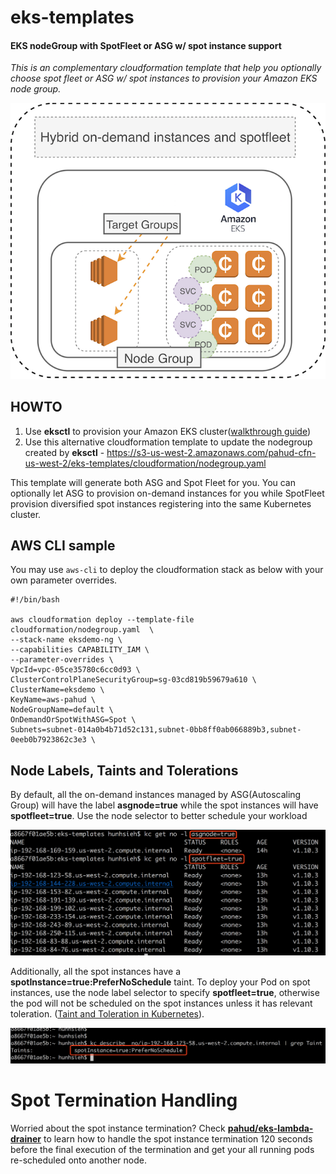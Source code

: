 # eks-templates



#### EKS nodeGroup with SpotFleet or ASG w/ spot instance support

*This is an complementary cloudformation template that help you optionally choose spot fleet or ASG w/ spot instances to provision your Amazon EKS node group.*



![](images/00.png)

## HOWTO

1. Use **eksctl** to provision your Amazon EKS cluster([walkthrough guide](https://github.com/pahud/amazon-eks-workshop/blob/master/00-getting-started/create-eks-with-eksctl.md))
2. Use this alternative cloudformation template to update the nodegroup created by **eksctl** - https://s3-us-west-2.amazonaws.com/pahud-cfn-us-west-2/eks-templates/cloudformation/nodegroup.yaml


This template will generate both ASG and Spot Fleet for you. You can optionally let ASG to provision on-demand instances for you while SpotFleet provision diversified spot instances registering into the same Kubernetes cluster.


## AWS CLI sample

You may use `aws-cli` to deploy the cloudformation stack as below with your own parameter overrides.

```
#!/bin/bash

aws cloudformation deploy --template-file cloudformation/nodegroup.yaml  \
--stack-name eksdemo-ng \
--capabilities CAPABILITY_IAM \
--parameter-overrides \
VpcId=vpc-05ce35780c6cc0d93 \
ClusterControlPlaneSecurityGroup=sg-03cd819b59679a610 \
ClusterName=eksdemo \
KeyName=aws-pahud \
NodeGroupName=default \
OnDemandOrSpotWithASG=Spot \
Subnets=subnet-014a0b4b71d52c131,subnet-0bb8ff0ab066889b3,subnet-0eeb0b7923862c3e3 \
```


## Node Labels, Taints and Tolerations

By default, all the on-demand instances managed by ASG(Autoscaling Group) will have the label **asgnode=true** while the spot instances will have **spotfleet=true**. Use the node selector to better schedule your workload



![](images/01.png)



Additionally, all the spot instances have a **spotInstance=true:PreferNoSchedule** taint. To deploy your Pod on spot instances, use the node label selector to specify **spotfleet=true**, otherwise the pod will not be scheduled on the spot instances unless it has relevant toleration. ([Taint and Toleration in Kubernetes](https://kubernetes.io/docs/concepts/configuration/taint-and-toleration/)).

![](images/02.png)


# Spot Termination Handling

Worried about the spot instance termination? Check [**pahud/eks-lambda-drainer**](https://github.com/pahud/eks-lambda-drainer) to learn how to handle the spot instance termination 120 seconds before the final execution of the termination and get your all running pods re-scheduled onto another node.
